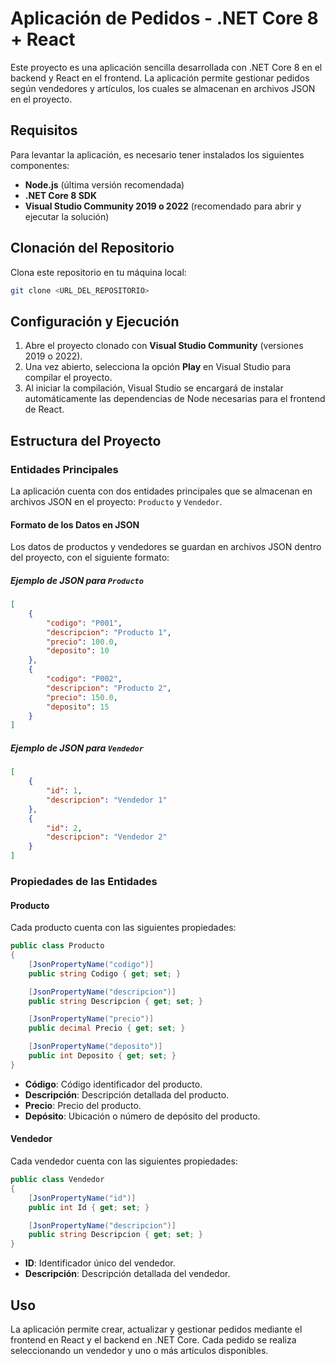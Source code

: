 # Aplicación de Pedidos - .NET Core 8 + React

Este proyecto es una aplicación sencilla desarrollada con .NET Core 8 en el backend y React en el frontend. La aplicación permite gestionar pedidos según vendedores y artículos, los cuales se almacenan en archivos JSON en el proyecto.

## Requisitos

Para levantar la aplicación, es necesario tener instalados los siguientes componentes:

- **Node.js** (última versión recomendada)
- **.NET Core 8 SDK**
- **Visual Studio Community 2019 o 2022** (recomendado para abrir y ejecutar la solución)

## Clonación del Repositorio

Clona este repositorio en tu máquina local:

```bash
git clone <URL_DEL_REPOSITORIO>
```

## Configuración y Ejecución

1. Abre el proyecto clonado con **Visual Studio Community** (versiones 2019 o 2022).
2. Una vez abierto, selecciona la opción **Play** en Visual Studio para compilar el proyecto.
3. Al iniciar la compilación, Visual Studio se encargará de instalar automáticamente las dependencias de Node necesarias para el frontend de React.

## Estructura del Proyecto

### Entidades Principales

La aplicación cuenta con dos entidades principales que se almacenan en archivos JSON en el proyecto: `Producto` y `Vendedor`.

#### Formato de los Datos en JSON

Los datos de productos y vendedores se guardan en archivos JSON dentro del proyecto, con el siguiente formato:

##### Ejemplo de JSON para `Producto`

```json
[
    {
        "codigo": "P001",
        "descripcion": "Producto 1",
        "precio": 100.0,
        "deposito": 10
    },
    {
        "codigo": "P002",
        "descripcion": "Producto 2",
        "precio": 150.0,
        "deposito": 15
    }
]
```

##### Ejemplo de JSON para `Vendedor`

```json
[
    {
        "id": 1,
        "descripcion": "Vendedor 1"
    },
    {
        "id": 2,
        "descripcion": "Vendedor 2"
    }
]
```

### Propiedades de las Entidades

#### Producto

Cada producto cuenta con las siguientes propiedades:

```csharp
public class Producto
{
    [JsonPropertyName("codigo")]
    public string Codigo { get; set; }

    [JsonPropertyName("descripcion")]
    public string Descripcion { get; set; }

    [JsonPropertyName("precio")]
    public decimal Precio { get; set; }

    [JsonPropertyName("deposito")]
    public int Deposito { get; set; }
}
```
- **Código**: Código identificador del producto.
- **Descripción**: Descripción detallada del producto.
- **Precio**: Precio del producto.
- **Depósito**: Ubicación o número de depósito del producto.

#### Vendedor

Cada vendedor cuenta con las siguientes propiedades:

```csharp
public class Vendedor
{
    [JsonPropertyName("id")]
    public int Id { get; set; }

    [JsonPropertyName("descripcion")]
    public string Descripcion { get; set; }
}
```

- **ID**: Identificador único del vendedor.
- **Descripción**: Descripción detallada del vendedor.

## Uso

La aplicación permite crear, actualizar y gestionar pedidos mediante el frontend en React y el backend en .NET Core. Cada pedido se realiza seleccionando un vendedor y uno o más artículos disponibles.
